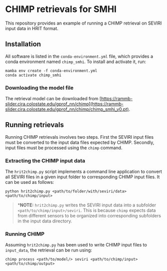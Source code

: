 # CHIMP retrievals for SMHI

This repository provides an example of running a CHIMP retrieval on SEVIRI input data in HRIT format.

## Installation

All  software is listed in the `conda-environment.yml` file, which provides a conda environment named `chimp_smhi`. To install and activate it, run:

``` shellsession
mamba env create -f conda-environment.yml
conda activate chimp_smhi
```

### Downloading the model file

The retrieval model can be downloaded from [https://rammb-slider.cira.colostate.edu/gprof_nn/chimp](https://rammb-slider.cira.colostate.edu/gprof_nn/chimp/chimp_smhi_v0.pt).

## Running retrievals

Running CHIMP retrievals involves two steps. First the SEVIRI input files must be converted to the input data files expected by CHIMP. Secondly, input files must be processed using the ``chimp`` command.

### Extracting the CHIMP input data

The ``hrit2chimp.py`` script implements a command line application to convert all SEVIRI files in a given input folder to corresponding CHIMP input files. It can be used as follows:

``` shellsession
python hrit2chimp.py <path/to/folder/with/seviri/data> <path/to/chimp/input>
```

> ***NOTE:** `hrit2chimp.py` writes the SEVIRI input data into a subfolder `<path/to/chimp/input>/seviri`. This is because `chimp` expects data from different sensors to be organized into corresponding subfolders in the input data directory. 


### Running CHIMP

Assuming ``hrit2chimp.py`` has been used to write CHIMP input files to ``input_data``, the retrieval can be run using:

``` shellsession
chimp process <path/to/model/> seviri <path/to/chimp/input> <path/to/chimp/output>
```

